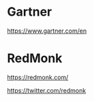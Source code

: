 
# Gartner

https://www.gartner.com/en

# RedMonk

https://redmonk.com/

https://twitter.com/redmonk
